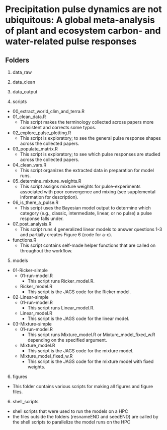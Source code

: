 # Precipitation pulse dynamics are not ubiquitous: A global meta-analysis of plant and ecosystem carbon- and water-related pulse responses

## Folders

1. data_raw

2. data_clean

3. data_output

4. scripts
- 00_extract_world_clim_and_terra.R
- 01_clean_data.R
  - This script makes the terminology collected across papers more consistent and corrects some typos.
- 02_explore_pulse_plotting.R
  - This script is exploratory; to see the general pulse response shapes across the collected papers.
- 03_populate_matrix.R
  - This script is exploratory; to see which pulse responses are studied across the collected papers.
- 04_clean_vars.R
  - This script organizes the extracted data in preparation for model runs.
- 05_determine_mixture_weights.R
  - This script assigns mixture weights for pulse-experiments associated with poor convergence and mixing (see supplemental information for description).
- 06_is_there_a_pulse.R
  - This script uses the Bayesian model output to determine which category (e.g., classic, intermediate, linear, or no pulse) a pulse response falls under.
- 07_post_analysis.R
  - This script runs 4 generalized linear models to answer questions 1-3 and partially creates Figure 6 (code for a-c).
- functions.R
  - This script contains self-made helper functions that are called on throughout the workflow.

5. models
- 01-Ricker-simple
    - 01-run-model.R
      - This script runs Ricker_model.R.
    - Ricker_model.R
      - This script is the JAGS code for the Ricker model.
- 02-Linear-simple
    - 01-run-model.R
      - This script runs Linear_model.R.
    - Linear_model.R
      - This script is the JAGS code for the linear model.
- 03-Mixture-simple
    - 01-run-model.R
      - This script runs Mixture_model.R or Mixture_model_fixed_w.R depending on the specified argument.
    - Mixture_model.R
      - This script is the JAGS code for the mixture model.
    - Mixture_model_fixed_w.R
      - This script is the JAGS code for the mixture model with fixed weights.


6. figures
- This folder contains various scripts for making all figures and figure files.

6. shell_scripts
- shell scripts that were used to run the models on a HPC
- the files outside the folders (resnameEND and seedEND) are called by the shell scripts to parallelize the model runs on the HPC

